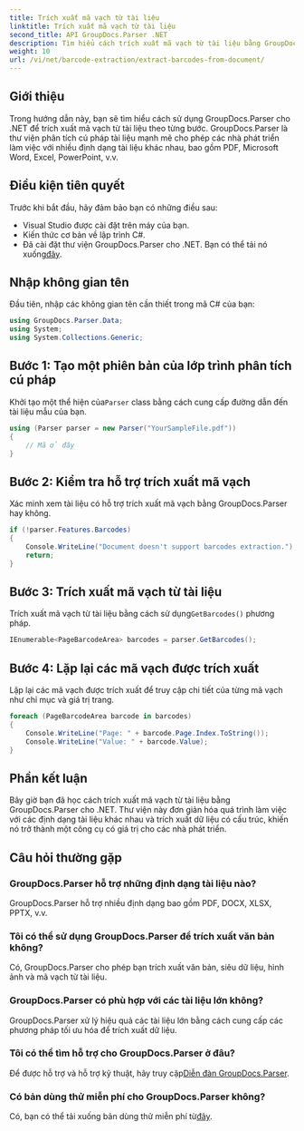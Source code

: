 ```yaml
---
title: Trích xuất mã vạch từ tài liệu
linktitle: Trích xuất mã vạch từ tài liệu
second_title: API GroupDocs.Parser .NET
description: Tìm hiểu cách trích xuất mã vạch từ tài liệu bằng GroupDocs.Parser cho .NET. Nâng cao khả năng xử lý tài liệu của bạn một cách dễ dàng.
weight: 10
url: /vi/net/barcode-extraction/extract-barcodes-from-document/
---
```

## Giới thiệu
Trong hướng dẫn này, bạn sẽ tìm hiểu cách sử dụng GroupDocs.Parser cho .NET để trích xuất mã vạch từ tài liệu theo từng bước. GroupDocs.Parser là thư viện phân tích cú pháp tài liệu mạnh mẽ cho phép các nhà phát triển làm việc với nhiều định dạng tài liệu khác nhau, bao gồm PDF, Microsoft Word, Excel, PowerPoint, v.v.
## Điều kiện tiên quyết
Trước khi bắt đầu, hãy đảm bảo bạn có những điều sau:
- Visual Studio được cài đặt trên máy của bạn.
- Kiến thức cơ bản về lập trình C#.
-  Đã cài đặt thư viện GroupDocs.Parser cho .NET. Bạn có thể tải nó xuống[đây](https://releases.groupdocs.com/parser/net/).

## Nhập không gian tên
Đầu tiên, nhập các không gian tên cần thiết trong mã C# của bạn:
```csharp
using GroupDocs.Parser.Data;
using System;
using System.Collections.Generic;
```
## Bước 1: Tạo một phiên bản của lớp trình phân tích cú pháp
 Khởi tạo một thể hiện của`Parser` class bằng cách cung cấp đường dẫn đến tài liệu mẫu của bạn.
```csharp
using (Parser parser = new Parser("YourSampleFile.pdf"))
{
    // Mã ở đây
}
```
## Bước 2: Kiểm tra hỗ trợ trích xuất mã vạch
Xác minh xem tài liệu có hỗ trợ trích xuất mã vạch bằng GroupDocs.Parser hay không.
```csharp
if (!parser.Features.Barcodes)
{
    Console.WriteLine("Document doesn't support barcodes extraction.");
    return;
}
```
## Bước 3: Trích xuất mã vạch từ tài liệu
 Trích xuất mã vạch từ tài liệu bằng cách sử dụng`GetBarcodes()` phương pháp.
```csharp
IEnumerable<PageBarcodeArea> barcodes = parser.GetBarcodes();
```
## Bước 4: Lặp lại các mã vạch được trích xuất
Lặp lại các mã vạch được trích xuất để truy cập chi tiết của từng mã vạch như chỉ mục và giá trị trang.
```csharp
foreach (PageBarcodeArea barcode in barcodes)
{
    Console.WriteLine("Page: " + barcode.Page.Index.ToString());
    Console.WriteLine("Value: " + barcode.Value);
}
```

## Phần kết luận
Bây giờ bạn đã học cách trích xuất mã vạch từ tài liệu bằng GroupDocs.Parser cho .NET. Thư viện này đơn giản hóa quá trình làm việc với các định dạng tài liệu khác nhau và trích xuất dữ liệu có cấu trúc, khiến nó trở thành một công cụ có giá trị cho các nhà phát triển.

## Câu hỏi thường gặp
### GroupDocs.Parser hỗ trợ những định dạng tài liệu nào?
GroupDocs.Parser hỗ trợ nhiều định dạng bao gồm PDF, DOCX, XLSX, PPTX, v.v.
### Tôi có thể sử dụng GroupDocs.Parser để trích xuất văn bản không?
Có, GroupDocs.Parser cho phép bạn trích xuất văn bản, siêu dữ liệu, hình ảnh và mã vạch từ tài liệu.
### GroupDocs.Parser có phù hợp với các tài liệu lớn không?
GroupDocs.Parser xử lý hiệu quả các tài liệu lớn bằng cách cung cấp các phương pháp tối ưu hóa để trích xuất dữ liệu.
### Tôi có thể tìm hỗ trợ cho GroupDocs.Parser ở đâu?
 Để được hỗ trợ và hỗ trợ kỹ thuật, hãy truy cập[Diễn đàn GroupDocs.Parser](https://forum.groupdocs.com/c/parser/17).
### Có bản dùng thử miễn phí cho GroupDocs.Parser không?
 Có, bạn có thể tải xuống bản dùng thử miễn phí từ[đây](https://releases.groupdocs.com/).
